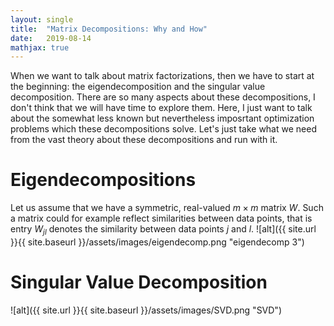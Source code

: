 ```yaml
---
layout: single
title:  "Matrix Decompositions: Why and How"
date:   2019-08-14
mathjax: true
---
```

When we want to talk about matrix factorizations, then we have to start at the beginning: the eigendecomposition and the singular value decomposition. There are so many aspects about these decompositions, I don't think that we will have time to explore them. Here, I just want to talk about the somewhat less known but nevertheless imposrtant optimization problems which these decompositions solve. Let's just take what we need from the vast theory about these decompositions and run with it.

# Eigendecompositions
Let us assume that we have a symmetric, real-valued $m\times m$ matrix $W$. Such a matrix could for example reflect similarities between data points, that is entry $W_{jl}$ denotes the similarity between data points $j$ and $l$.
![alt]({{ site.url }}{{ site.baseurl }}/assets/images/eigendecomp.png "eigendecomp 3")

# Singular Value Decomposition
![alt]({{ site.url }}{{ site.baseurl }}/assets/images/SVD.png "SVD")



